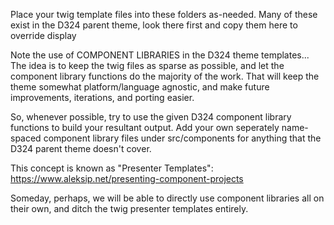 Place your twig template files into these folders as-needed.
Many of these exist in the D324 parent theme, look there first and
copy them here to override display

Note the use of COMPONENT LIBRARIES in the D324 theme templates...
The idea is to keep the twig files as sparse as possible, and let the
component library functions do the majority of the work.  That will
keep the theme somewhat platform/language agnostic, and make future
improvements, iterations, and porting easier.

So, whenever possible, try to use the given D324 component library
functions to build your resultant output.  Add your own seperately
name-spaced component library files under src/components for anything
that the D324 parent theme doesn't cover.

This concept is known as "Presenter Templates":
https://www.aleksip.net/presenting-component-projects

Someday, perhaps, we will be able to directly use component libraries
all on their own, and ditch the twig presenter templates entirely.
